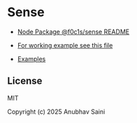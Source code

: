 # Sense

-   [Node Package @f0c1s/sense README](/node-pkg/README.md)

-   [For working example see this file](https://github.com/IAmAnubhavSaini/test-node-packages/blob/main/src/sensed.js)
-   [Examples](./examples/http-server.README.md)

## License

MIT

Copyright (c) 2025 Anubhav Saini
